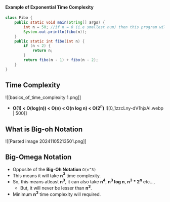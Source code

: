 #### **Example of Exponential Time Complexity** 
```java
class Fibo {
    public static void main(String[] args) {
        int n = 50; //if n = 8 (i.e smallest num) then this program will work, but 50 it will took too much of time.
        System.out.println(fibo(n));
    } 
    public static int fibo(int n) {
        if (n < 2) {
            return n;
        }
        return fibo(n - 1) + fibo(n - 2);
    }
}
```
## **Time Complexity**
![[basics_of_time_complexity 1.png]]
- **O(1) < O(log(n)) < O(n) < O(n log n) < O(2$^n$)**
![[0_1zzcLny-dV1hjxAI.webp | 500]]
## **What is Big-oh Notation**
![[Pasted image 20241105213501.png]]
## **Big-Omega Notation**
- Opposite of the **Big-Oh Notation** `Ω(n^3)`
- This means it  will take **n$^3$** time complexity.
- So, this means atleast **n$^3$**, it can also take **n$^4$**, **n$^3$ log n**, **n$^3$ * 2$^n$** etc..., 
	- But, it will never be lesser than **n$^3$**.
- Minimum **n$^3$** time complexity will required.